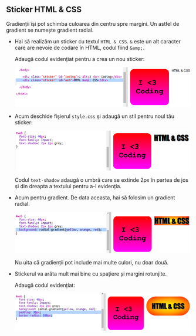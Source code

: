 ## Sticker HTML & CSS

Gradienții își pot schimba culoarea din centru spre margini. Un astfel de gradient se numește gradient radial.

+ Hai să realizăm un sticker cu textul `HTML & CSS`. `&` este un alt caracter care are nevoie de codare în HTML, codul fiind `&amp;`.
    
    Adaugă codul evidențiat pentru a crea un nou sticker:
    
    ![captură de ecran](images/stickers-web-html.png)

+ Acum deschide fișierul `style.css` și adaugă un stil pentru noul tău sticker:
    
    ![captură de ecran](images/stickers-web-font.png)
    
    Codul `text-shadow` adaugă o umbră care se extinde 2px în partea de jos și din dreapta a textului pentru a-l evidenția.

+ Acum pentru gradient. De data aceasta, hai să folosim un gradient radial.
    
    ![captură de ecran](images/stickers-web-gradient.png)
    
    Nu uita că gradienții pot include mai multe culori, nu doar două.

+ Stickerul va arăta mult mai bine cu spațiere și margini rotunjite.
    
    Adaugă codul evidențiat:
    
    ![captură de ecran](images/stickers-web-padding.png)